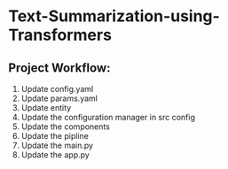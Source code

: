 # Text-Summarization-using-Transformers

## Project Workflow:

1. Update config.yaml
2. Update params.yaml
3. Update entity
4. Update the configuration manager in src config
5. Update the components 
6. Update the pipline
7. Update the main.py
8. Update the app.py